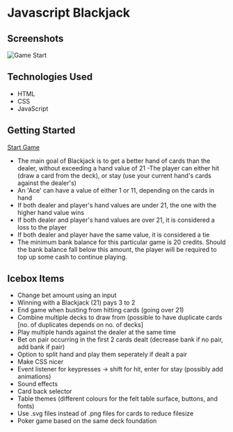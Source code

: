 # Javascript Blackjack

## Screenshots
![Game Start](https://github.com/kr222/sei-projects/assets/59068114/e7c10538-ea9c-459a-872d-6ab95204eb3e)
## Technologies Used

- HTML
- CSS
- JavaScript

## Getting Started

[Start Game](https://kr222.github.io/sei-projects/js-blackjack)

- The main goal of Blackjack is to get a better hand of cards than the dealer, without exceeding a hand value of 21
  -The player can either hit (draw a card from the deck), or stay (use your current hand's cards against the dealer's)
- An 'Ace' can have a value of either 1 or 11, depending on the cards in hand
- If both dealer and player's hand values are under 21, the one with the higher hand value wins
- If both dealer and player's hand values are over 21, it is considered a loss to the player
- If both dealer and player have the same value, it is considered a tie
- The minimum bank balance for this particular game is 20 credits. Should the bank balance fall below this amount, the player will be required to top up some cash to continue playing.

## Icebox Items

- Change bet amount using an input
- Winning with a Blackjack (21) pays 3 to 2
- End game when busting from hitting cards (going over 21)
- Combine multiple decks to draw from (possible to have duplicate cards [no. of duplicates depends on no. of decks]
- Play multiple hands against the dealer at the same time
- Bet on pair occurring in the first 2 cards dealt (decrease bank if no pair, add bank if pair)
- Option to split hand and play them seperately if dealt a pair
- Make CSS nicer
- Event listener for keypresses -> shift for hit, enter for stay (possibly add animations)
- Sound effects
- Card back selector
- Table themes (different colours for the felt table surface, buttons, and fonts)
- Use .svg files instead of .png files for cards to reduce filesize
- Poker game based on the same deck foundation
